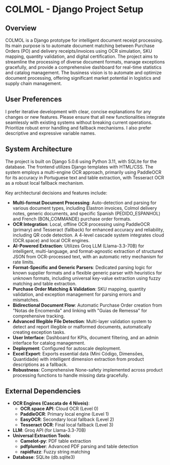 # COLMOL - Django Project Setup

## Overview
COLMOL is a Django prototype for intelligent document receipt processing. Its main purpose is to automate document matching between Purchase Orders (PO) and delivery receipts/invoices using OCR simulation, SKU mapping, quantity validation, and digital certification. The project aims to streamline the processing of diverse document formats, manage exceptions gracefully, and provide a comprehensive dashboard for real-time statistics and catalog management. The business vision is to automate and optimize document processing, offering significant market potential in logistics and supply chain management.

## User Preferences
I prefer iterative development with clear, concise explanations for any changes or new features. Please ensure that all new functionalities integrate seamlessly with existing systems without breaking current operations. Prioritize robust error handling and fallback mechanisms. I also prefer descriptive and expressive variable names.

## System Architecture
The project is built on Django 5.0.6 using Python 3.11, with SQLite for the database. The frontend utilizes Django templates with HTML/CSS. The system employs a multi-engine OCR approach, primarily using PaddleOCR for its accuracy in Portuguese text and table extraction, with Tesseract OCR as a robust local fallback mechanism.

Key architectural decisions and features include:
-   **Multi-format Document Processing**: Auto-detection and parsing for various document types, including Elastron invoices, Colmol delivery notes, generic documents, and specific Spanish (PEDIDO_ESPANHOL) and French (BON_COMMANDE) purchase order formats.
-   **OCR Integration**: Local, offline OCR processing using PaddleOCR (primary) and Tesseract (fallback) for enhanced accuracy and reliability, including QR code detection. A 4-level cascade system integrates cloud (OCR.space) and local OCR engines.
-   **AI-Powered Extraction**: Utilizes Groq LLM (Llama-3.3-70B) for intelligent, multi-language, and format-agnostic extraction of structured JSON from OCR-processed text, with an automatic retry mechanism for rate limits.
-   **Format-Specific and Generic Parsers**: Dedicated parsing logic for known supplier formats and a flexible generic parser with heuristics for unknown formats, including universal key-value extraction using fuzzy matching and table extraction.
-   **Purchase Order Matching & Validation**: SKU mapping, quantity validation, and exception management for parsing errors and mismatches.
-   **Bidirectional Document Flow**: Automatic Purchase Order creation from "Notas de Encomenda" and linking with "Guias de Remessa" for comprehensive tracking.
-   **Advanced Illegible File Detection**: Multi-layer validation system to detect and report illegible or malformed documents, automatically creating exception tasks.
-   **User Interface**: Dashboard for KPIs, document filtering, and an admin interface for catalog management.
-   **Deployment**: Configured for autoscale deployment.
-   **Excel Export**: Exports essential data (Mini Código, Dimensões, Quantidade) with intelligent dimension extraction from product descriptions as a fallback.
-   **Robustness**: Comprehensive None-safety implemented across product processing functions to handle missing data gracefully.

## External Dependencies
-   **OCR Engines (Cascata de 4 Níveis)**:
    -   **OCR.space API**: Cloud OCR (Level 0)
    -   **PaddleOCR**: Primary local engine (Level 1)
    -   **EasyOCR**: Secondary local fallback (Level 2)
    -   **Tesseract OCR**: Final local fallback (Level 3)
-   **LLM**: Groq API (for Llama-3.3-70B)
-   **Universal Extraction Tools**:
    -   **Camelot-py**: PDF table extraction
    -   **pdfplumber**: Advanced PDF parsing and table detection
    -   **rapidfuzz**: Fuzzy string matching
-   **Database**: SQLite (db.sqlite3)